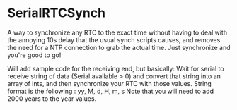 # SerialRTCSynch
A way to synchronize any RTC to the exact time without having to deal with the annoying 10s delay that the usual synch scripts causes, and removes the need for a NTP connection to grab the actual time. Just synchronize and you're good to go!

Will add sample code for the receiving end, but basically: Wait for serial to receive string of data (Serial.available > 0) and convert that string into an array of ints, and then synchronize your RTC with those values. String format is the following : yy, M, d, H, m, s Note that you will need to add 2000 years to the year values.